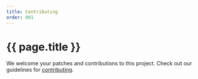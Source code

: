 ```yaml
---
title: Contributing
order: 001
---
```


#  {{ page.title }}

We welcome your patches and contributions to this project.
Check out our guidelines for
[contributing](https://github.com/GoogleCloudPlatform/forseti-security/blob/stable/.github/CONTRIBUTING.md).
